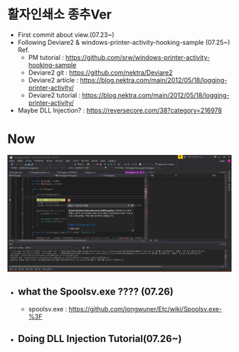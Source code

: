 # 활자인쇄소 종추Ver
- First commit about view.(07.23~)
- Following Deviare2 & windows-printer-activity-hooking-sample (07.25~)<br>
  Ref. 
  - PM tutorial : https://github.com/srw/windows-printer-activity-hooking-sample<br>
  - Deviare2 git : https://github.com/nektra/Deviare2
  - Deviare2 article : https://blog.nektra.com/main/2012/05/18/logging-printer-activity/
  - Deviare2 tutorial : https://blog.nektra.com/main/2012/05/18/logging-printer-activity/
- Maybe DLL Injection? : https://reversecore.com/38?category=216978

# Now
![ex_screenshot](./img/present.png)  
- ## **what the Spoolsv.exe ???? (07.26)**
  - spoolsv.exe : https://github.com/jongwuner/Etc/wiki/Spoolsv.exe-%3F

- ## Doing DLL Injection Tutorial(07.26~)
